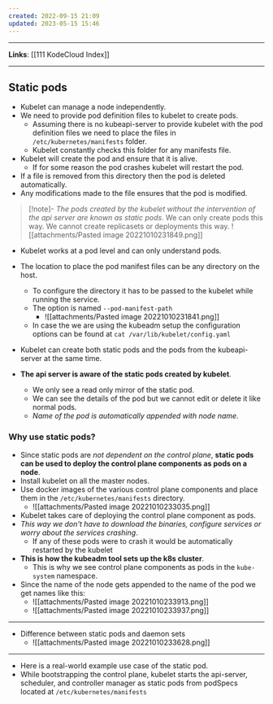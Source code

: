 ```yaml
---
created: 2022-09-15 21:09
updated: 2023-05-15 15:46
---
```

---
**Links**: [[111 KodeCloud Index]]

---
## Static pods
- Kubelet can manage a node independently.
- We need to provide pod definition files to kubelet to create pods.
	- Assuming there is no kubeapi-server to provide kubelet with the pod definition files we need to place the files in `/etc/kubernetes/manifests` folder.
	- Kubelet constantly checks this folder for any manifests file.
- Kubelet will create the pod and ensure that it is alive. 
	- If for some reason the pod crashes kubelet will restart the pod.
- If a file is removed from this directory then the pod is deleted automatically.
- Any modifications made to the file ensures that the pod is modified.

> [!note]- *The pods created by the kubelet without the intervention of the api server are known as static pods*.
> We can only create pods this way. 
> We cannot create replicasets or deployments this way.
> ![[attachments/Pasted image 20221010231849.png]]

- Kubelet works at a pod level and can only understand pods.
- The location to place the pod manifest files can be any directory on the host. 
	- To configure the directory it has to be passed to the kubelet while running the service.
	- The option is named `--pod-manifest-path`
		- ![[attachments/Pasted image 20221010231841.png]]
	- In case the we are using the kubeadm setup the configuration options can be found at `cat /var/lib/kubelet/config.yaml`

- Kubelet can create both static pods and the pods from the kubeapi-server at the same time.
- **The api server is aware of the static pods created by kubelet**.
	- We only see a read only mirror of the static pod.
	- We can see the details of the pod but we cannot edit or delete it like normal pods.
	- *Name of the pod is automatically appended with node name*.

 ### Why use static pods?
 - Since static pods are *not dependent on the control plane*, **static pods can be used to deploy  the control plane components as pods on a node**.
- Install kubelet on all the master nodes.
- Use docker images of the various control plane components and place them in the `/etc/kubernetes/manifests` directory.
	- ![[attachments/Pasted image 20221010233035.png]]
- Kubelet takes care of deploying the control plane component as pods.
- *This way we don't have to download the binaries, configure services or worry about the services crashing*.
	- If any of these pods were to crash it would be automatically restarted by the kubelet
- **This is how the kubeadm tool sets up the k8s cluster**.
	- This is why we see control plane components as pods in the `kube-system` namespace.
- Since the name of the node gets appended to the name of the pod we get names like this:
	- ![[attachments/Pasted image 20221010233913.png]]
	- ![[attachments/Pasted image 20221010233937.png]]

---

- Difference between static pods and daemon sets
	- ![[attachments/Pasted image 20221010233628.png]]

---

- Here is a real-world example use case of the static pod.
- While bootstrapping the control plane, kubelet starts the api-server, scheduler, and controller manager as static pods from podSpecs located at `/etc/kubernetes/manifests`